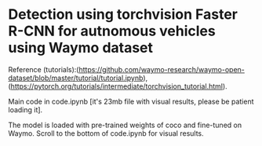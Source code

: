 # Detection using torchvision Faster R-CNN for autnomous vehicles using Waymo dataset

Reference (tutorials):(https://github.com/waymo-research/waymo-open-dataset/blob/master/tutorial/tutorial.ipynb), (https://pytorch.org/tutorials/intermediate/torchvision_tutorial.html).

Main code in code.ipynb [it's 23mb file with visual results, please be patient loading it]. 

The model is loaded with pre-trained weights of coco and fine-tuned on Waymo. Scroll to the bottom of code.ipynb for visual results.
